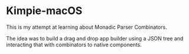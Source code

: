 # Kimpie-macOS

This is my attempt at learning about Monadic Parser Combinators.

The idea was to build a drag and drop app builder using a JSON tree and interacting that with combinators to native components.
